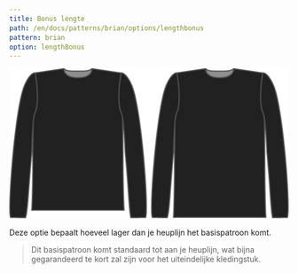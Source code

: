 ```yaml
---
title: Bonus lengte
path: /en/docs/patterns/brian/options/lengthbonus
pattern: brian
option: lengthBonus
---
```


![De optie voor bonus lengte bij Brian](./lengthbonus.svg)

Deze optie bepaalt hoeveel lager dan je heuplijn het basispatroon komt.

> Dit basispatroon komt standaard tot aan je heuplijn, wat bijna gegarandeerd te kort zal zijn voor het uiteindelijke kledingstuk.